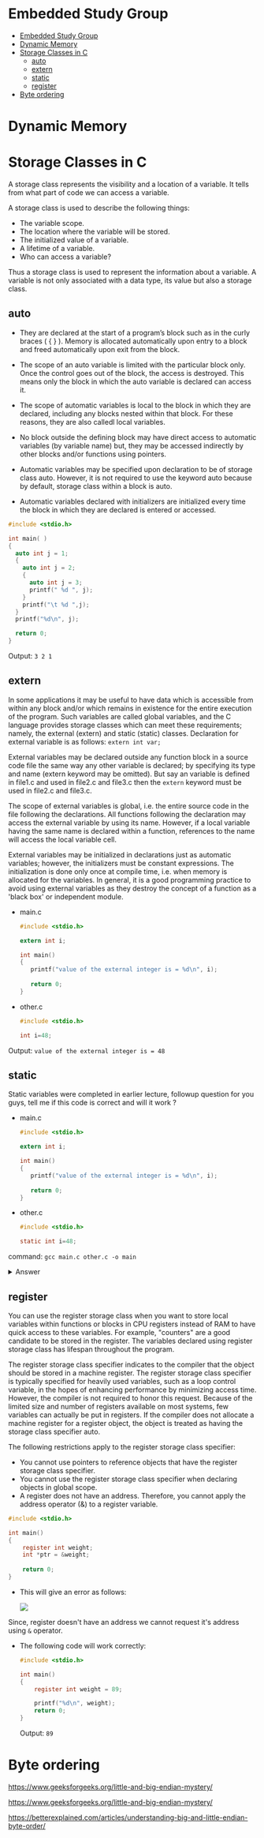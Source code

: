 # Embedded Study Group

- [Embedded Study Group](#embedded-study-group)
- [Dynamic Memory](#dynamic-memory)
- [Storage Classes in C](#storage-classes-in-c)
  - [auto](#auto)
  - [extern](#extern)
  - [static](#static)
  - [register](#register)
- [Byte ordering](#byte-ordering)

# Dynamic Memory

# Storage Classes in C

A storage class represents the visibility and a location of a variable. It tells from what part of code we can access a variable. 

A storage class is used to describe the following things:

- The variable scope.
- The location where the variable will be stored.
- The initialized value of a variable.
- A lifetime of a variable.
- Who can access a variable?

Thus a storage class is used to represent the information about a variable. A variable is not only associated with a data type, its value but also a storage class. 

## auto

- They are declared at the start of a program’s block such as in the curly braces ( { } ). Memory is allocated automatically upon entry to a block and freed automatically upon exit from the block. 

- The scope of an auto variable is limited with the particular block only. Once the control goes out of the block, the access is destroyed. This means only the block in which the auto variable is declared can access it.

- The scope of automatic variables is local to the block in which they are declared, including any blocks nested within that block. For these reasons, they are also calledl local variables.

- No block outside the defining block may have direct access to automatic variables (by variable name) but, they may be accessed indirectly by other blocks and/or functions using pointers.

- Automatic variables may be specified upon declaration to be of storage class auto.  However, it is not required to use the keyword auto because by default, storage class within a block is auto.

- Automatic variables declared with initializers are initialized every time the block in which they are declared is entered or accessed.

```c
#include <stdio.h>

int main( )
{
  auto int j = 1;
  {
    auto int j = 2;
    {
      auto int j = 3;
      printf(" %d ", j);
    }
    printf("\t %d ",j);
  }
  printf("%d\n", j);

  return 0;
}
```

Output: `3 2 1`

## extern

In some applications it may be useful to have data which is accessible from within any block and/or which remains in existence for the entire execution of the program.  Such variables are called global variables, and the C language provides storage classes which can meet these requirements; namely, the external (extern) and static (static) classes.
Declaration for external variable is as follows: `extern int var;`

External variables may be declared outside any function block in a source code file the same way any other variable is declared; by specifying its type and name (extern keyword may be omitted). But say an variable is defined in file1.c and used in file2.c and file3.c then the `extern` keyword must be used in file2.c and file3.c.

The scope of external variables is global, i.e. the entire source code in the file following the declarations. All functions following the declaration may access the external variable by using its name.  However, if a local variable having the same name is declared within a function, references to the name will access the local variable cell.

External variables may be initialized in declarations just as automatic variables; however, the initializers must be constant expressions. The initialization is done only once at compile time, i.e. when memory is allocated for the variables. In general, it is a good programming practice to avoid using external variables as they destroy the concept of a function as a 'black box' or independent module.


* main.c
  
  ```c
  #include <stdio.h>

  extern int i;

  int main() 
  {
     printf("value of the external integer is = %d\n", i);
     
     return 0;
  }
  ```

* other.c

  ```c
  #include <stdio.h>

  int i=48;
  ```

Output: `value of the external integer is = 48`

## static

Static variables were completed in earlier lecture, followup question for you guys, tell me if this code is correct and will it work ?

* main.c
  
  ```c
  #include <stdio.h>

  extern int i;

  int main() 
  {
     printf("value of the external integer is = %d\n", i);
     
     return 0;
  }
  ```

* other.c

  ```c
  #include <stdio.h>

  static int i=48;
  ```

command: `gcc main.c other.c -o main`

<details>
<summary>Answer</summary>
<br>
It won't compile as we can't extern a static variable, as the scope of a static variable is limited only to its translation unit, i.e if defined in a function, it can be seen by other functions, similarly if defined globally in a source file other source files can't access it.
<img src="../assets/week4/static_variable_error.png">

If you recall, we get undefined reference error when we didnot include a object file of a function and used it, same happens here, as extern expects a variable defined in some other source file, but it cannot find the variable, as it is static, thus it's visibility is restricted only to the source file where it is defined, `other.c` and not `main.c`

</details>

## register

You can use the register storage class when you want to store local variables within functions or blocks in CPU registers instead of RAM to have quick access to these variables. For example, "counters" are a good candidate to be stored in the register. The variables declared using register storage class has lifespan throughout the program. 

The register storage class specifier indicates to the compiler that the object should be stored in a machine register. The register storage class specifier is typically specified for heavily used variables, such as a loop control variable, in the hopes of enhancing performance by minimizing access time. However, the compiler is not required to honor this request. Because of the limited size and number of registers available on most systems, few variables can actually be put in registers. If the compiler does not allocate a machine register for a register object, the object is treated as having the storage class specifier auto.

The following restrictions apply to the register storage class specifier:

- You cannot use pointers to reference objects that have the register storage class specifier.
- You cannot use the register storage class specifier when declaring objects in global scope.
- A register does not have an address. Therefore, you cannot apply the address operator (&) to a register variable.

```c
#include <stdio.h>

int main() 
{
    register int weight;
    int *ptr = &weight;
    
    return 0;
}
```

* This will give an error as follows:

  ![](../assets/week4/register_class_error.png)

Since, register doesn't have an address we cannot request it's address using `&` operator.

* The following code will work correctly:

  ```c
  #include <stdio.h>

  int main() 
  {
      register int weight = 89;

      printf("%d\n", weight);
      return 0;
  }
  ```

  Output: `89`

# Byte ordering

https://www.geeksforgeeks.org/little-and-big-endian-mystery/

https://www.geeksforgeeks.org/little-and-big-endian-mystery/ 

https://betterexplained.com/articles/understanding-big-and-little-endian-byte-order/